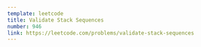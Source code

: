 ```yaml
---
template: leetcode
title: Validate Stack Sequences
number: 946
link: https://leetcode.com/problems/validate-stack-sequences
---
```

